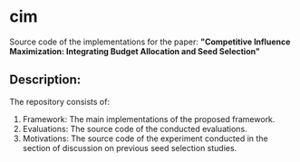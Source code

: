 # cim
Source code of the implementations for the paper:
**"Competitive Influence Maximization: Integrating Budget Allocation and Seed Selection"**

## Description:
The repository consists of:
1. Framework: The main implementations of the proposed framework.
2. Evaluations: The source code of the conducted evaluations.
3. Motivations: The source code of the experiment conducted in the section of discussion on previous seed selection studies.
